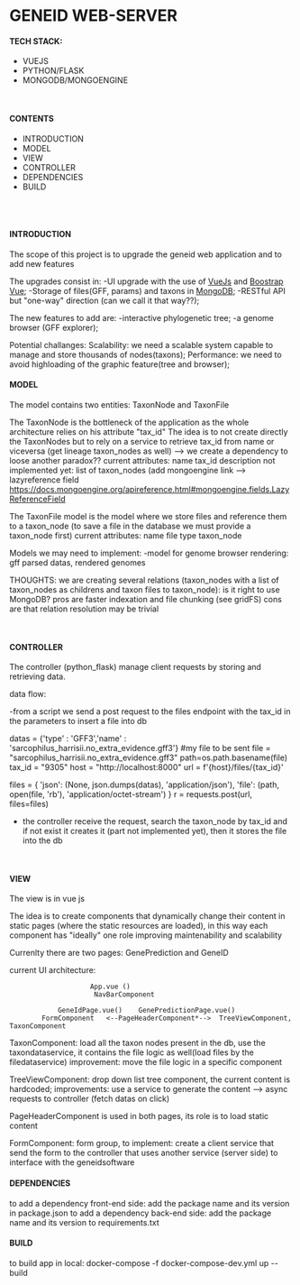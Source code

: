 <h1> GENEID WEB-SERVER </h1>

<div>
  <h4>TECH STACK: </h4>
<ul>
  <li>VUEJS</li>
  <li>PYTHON/FLASK</li>
  <li>MONGODB/MONGOENGINE</li>
</ul>
  <br/>
  <h4> CONTENTS </h4>
<ul>
  <li>INTRODUCTION</li>
  <li>MODEL</li>
  <li>VIEW</li>
  <li>CONTROLLER</li>
  <li>DEPENDENCIES</li>
  <li>BUILD</li>
</ul>
</div>
<br/>
<br/>
  
  
<div>
  <h4> INTRODUCTION </H4>
</div>
<span>The scope of this project is to upgrade the geneid web application and to add new features
  
  The upgrades consist in:
  -UI upgrade with the use of <a href="https://vuejs.org/">VueJs</a> and <a href="https://bootstrap-vue.org/">Boostrap Vue</a>;
  -Storage of files(GFF, params) and taxons in <a href="https://docs.mongoengine.org/">MongoDB</a>;
  -RESTful API but "one-way" direction (can we call it that way??);
  
  The new features to add are: 
  -interactive phylogenetic tree;
  -a genome browser (GFF explorer);
  
  Potential challanges: 
    Scalability: we need a scalable system capable to manage and store thousands of nodes(taxons);
    Performance: we need to avoid highloading of the graphic feature(tree and browser); 
  
</span>

<div>
  <h4> MODEL </H4>
</div>
<span>The model contains two entities: TaxonNode and TaxonFile
  
  The TaxonNode is the bottleneck of the application as the whole architecture relies on his attribute "tax_id"
  The idea is to not create directly the TaxonNodes but to rely on a service to retrieve tax_id from name or viceversa (get lineage taxon_nodes as well) --> we create a dependency to loose another paradox??
  current attributes:
  name
  tax_id
  description 
  not implemented yet:
  list of taxon_nodes (add mongoengine link --> lazyreference field  https://docs.mongoengine.org/apireference.html#mongoengine.fields.LazyReferenceField 
  
  The TaxonFile model is the model where we store files and reference them to a taxon_node (to save 	a file in the database we must provide a taxon_node first)
  current attributes:
  name
  file
  type
  taxon_node
  
Models we may need to implement:
-model for genome browser rendering: gff parsed datas, rendered genomes

  
THOUGHTS:
we are creating several relations (taxon_nodes with a list of taxon_nodes as childrens and taxon files to taxon_node):
is it right to use MongoDB? pros are faster indexation and file chunking (see gridFS) cons are that relation resolution may be trivial
</span>

</br>
 <div>
  <h4> CONTROLLER </H4>
</div>


The controller (python_flask) manage client requests by storing and retrieving data.

data flow: 

-from a script we send a post request to the files endpoint with the tax_id in the parameters to insert a file into db

datas = {'type' : 'GFF3','name' : 'sarcophilus_harrisii.no_extra_evidence.gff3'}
#my file to be sent
file = "sarcophilus_harrisii.no_extra_evidence.gff3"
path=os.path.basename(file)
tax_id = "9305"
host = "http://localhost:8000"
url = f'{host}/files/{tax_id}'

files = {
    'json': (None, json.dumps(datas), 'application/json'),
    'file': (path, open(file, 'rb'), 'application/octet-stream')
}
r = requests.post(url, files=files)


- the controller receive the request, search the taxon_node by tax_id and if not exist it creates it (part not implemented yet), then it stores the file into the db
 
</br>
 <div>
  <h4> VIEW </H4>
</div>

The view is in vue js

The idea is to create components that dynamically change their content in static pages (where the static resources are loaded), in this way each component has "ideally" one role improving maintenability and scalability

Currenlty there are two pages:
GenePrediction and GeneID

current UI architecture:

						App.vue ()
					     NavBarComponent
						
				GeneIdPage.vue() 	GenePredictionPage.vue()
			FormComponent   <--PageHeaderComponent*-->  TreeViewComponent, TaxonComponent
			

TaxonComponent: load all the taxon nodes present in the db, use the taxondataservice, it contains the file logic as well(load files by the filedataservice) improvement: move the file logic in a specific component

TreeViewComponent: drop down list tree component, the current content is hardcoded; improvements: use a service to generate the content --> async requests to controller (fetch datas on click)

PageHeaderComponent is used in both pages, its role is to load static content

FormComponent: form group, to implement: create a client service that send the form to the controller that uses another service (server side) to interface with the geneidsoftware


<div>
  <h4> DEPENDENCIES </H4>
</div>
to add a dependency front-end side: add the package name and its version in package.json
to add a dependency back-end side: add the package name and its version to requirements.txt


<div>
  <h4> BUILD </H4>
</div>

to build app in local: docker-compose -f docker-compose-dev.yml up --build
